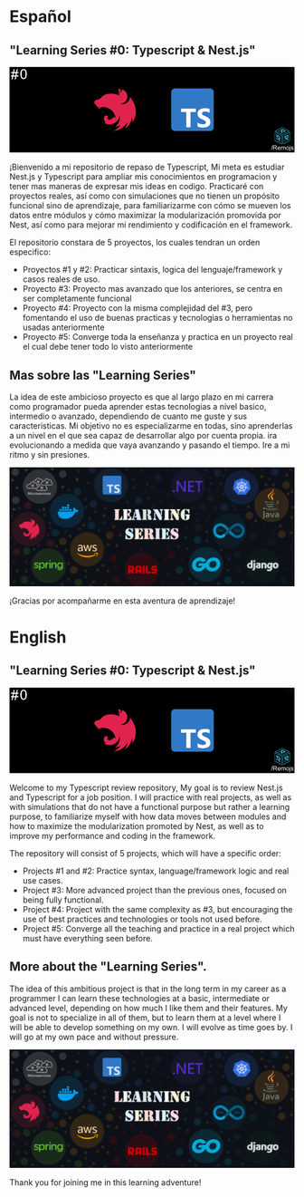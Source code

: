 
# Español

## "Learning Series #0: Typescript & Nest.js"

[![Aprendiendo](https://github.com/Remojs/Learning-Typescript/blob/master/RepositoryMedia/nest-banner.png?raw=true)]()

¡Bienvenido a mi repositorio de repaso de Typescript, Mi meta es estudiar Nest.js y Typescript para ampliar mis conocimientos en programacion y tener mas maneras de expresar mis ideas en codigo. Practicaré con proyectos reales, así como con simulaciones que no tienen un propósito funcional sino de aprendizaje, para familiarizarme con cómo se mueven los datos entre módulos y cómo maximizar la modularización promovida por Nest, así como para mejorar mi rendimiento y codificación en el framework.

El repositorio constara de 5 proyectos, los cuales tendran un orden especifico:
- Proyectos #1 y #2: Practicar sintaxis, logica del lenguaje/framework y casos reales de uso.
- Proyecto #3: Proyecto mas avanzado que los anteriores, se centra en ser completamente funcional
- Proyecto #4: Proyecto con la misma complejidad del #3, pero fomentando el uso de buenas practicas y tecnologias o herramientas no usadas anteriormente
- Proyecto #5: Converge toda la enseñanza y practica en un proyecto real el cual debe tener todo lo visto anteriormente

## Mas sobre las "Learning Series"

La idea de este ambicioso proyecto es que al largo plazo en mi carrera como programador pueda aprender estas tecnologias a nivel basico, intermedio o avanzado, dependiendo de cuanto me guste y sus caracteristicas. Mi objetivo no es especializarme en todas, sino aprenderlas a un nivel en el que sea capaz de desarrollar algo por cuenta propia. ira evolucionando a medida que vaya avanzando y pasando el tiempo. Ire a mi ritmo y sin presiones.

[![Aprendiendo](https://github.com/Remojs/Learning-Java/blob/master/readme-media/aprendiendo-series.png?raw=true)]()

¡Gracias por acompañarme en esta aventura de aprendizaje!

#

# English

## "Learning Series #0: Typescript & Nest.js"

[![Learning](https://github.com/Remojs/Learning-Typescript/blob/master/RepositoryMedia/nest-banner.png?raw=true)]()

Welcome to my Typescript review repository, My goal is to review Nest.js and Typescript for a job position. I will practice with real projects, as well as with simulations that do not have a functional purpose but rather a learning purpose, to familiarize myself with how data moves between modules and how to maximize the modularization promoted by Nest, as well as to improve my performance and coding in the framework.

The repository will consist of 5 projects, which will have a specific order:
- Projects #1 and #2: Practice syntax, language/framework logic and real use cases.
- Project #3: More advanced project than the previous ones, focused on being fully functional.
- Project #4: Project with the same complexity as #3, but encouraging the use of best practices and technologies or tools not used before.
- Project #5: Converge all the teaching and practice in a real project which must have everything seen before.

## More about the "Learning Series".

The idea of this ambitious project is that in the long term in my career as a programmer I can learn these technologies at a basic, intermediate or advanced level, depending on how much I like them and their features. My goal is not to specialize in all of them, but to learn them at a level where I will be able to develop something on my own. I will evolve as time goes by. I will go at my own pace and without pressure.

[![Learning](https://github.com/Remojs/Learning-Java/blob/master/readme-media/aprendiendo-series.png?raw=true)]()

Thank you for joining me in this learning adventure!
